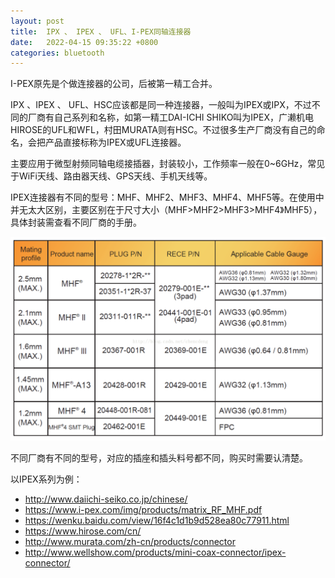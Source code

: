 ```yaml
---
layout: post
title:  IPX 、 IPEX 、 UFL、I-PEX同轴连接器
date:   2022-04-15 09:35:22 +0800
categories: bluetooth
---
```



I-PEX原先是个做连接器的公司，后被第一精工合并。


IPX 、IPEX 、 UFL、HSC应该都是同一种连接器，一般叫为IPEX或IPX，不过不同的厂商有自己系列和名称，如第一精工DAI-ICHI SHIKO叫为IPEX，广濑机电HIROSE的UFL和WFL，村田MURATA则有HSC。不过很多生产厂商没有自己的命名，会把产品直接标称为IPEX或UFL连接器。


主要应用于微型射频同轴电缆接插器，封装较小，工作频率一般在0~6GHz，常见于WiFi天线、路由器天线、GPS天线、手机天线等。 

IPEX连接器有不同的型号：MHF、MHF2、MHF3、MHF4、MHF5等。在使用中并无太大区别，主要区别在于尺寸大小（MHF>MHF2>MHF3>MHF4》MHF5），具体封装需查看不同厂商的手册。

![同轴连接器](/assets/2022/202204151251.png "Micro IPEX")


不同厂商有不同的型号，对应的插座和插头料号都不同，购买时需要认清楚。


以IPEX系列为例：

* <http://www.daiichi-seiko.co.jp/chinese/>
* <https://www.i-pex.com/img/products/matrix_RF_MHF.pdf>
* <https://wenku.baidu.com/view/16f4c1d1b9d528ea80c77911.html>
* <https://www.hirose.com/cn/>
* <http://www.murata.com/zh-cn/products/connector>
* <http://www.wellshow.com/products/mini-coax-connector/ipex-connector/>
